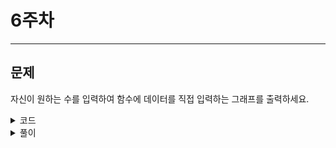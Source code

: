# 6주차
---
## 문제
자신이 원하는 수를 입력하여 함수에 데이터를 직접 입력하는 그래프를 출력하세요.

<details><summary>코드</summary>
  
## 코드
![image](https://github.com/sejongsmarcle/2023_Autumn_DataAnalysisStudy/assets/128459219/56a11f64-d556-41d5-9f94-d334a2d75bb9)




</p>
</details>
<details><summary>풀이</summary>

## 풀이
그래프에 입력하는 데이터는 plot() 함수에 직접 입력할 수 있다. (p.317)
